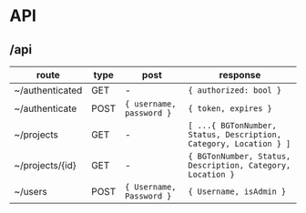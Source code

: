 # API

## /api

|route|type|post|response|
|-----|----|----|--------|
| ~/authenticated   | GET  |-| `{ authorized: bool }`|
| ~/authenticate    | POST | `{ username, password }` | `{ token, expires }`
| ~/projects        | GET  |-| `[ ...{ BGTonNumber, Status, Description, Category, Location } ]`|
| ~/projects/\{id\} | GET  |-| `{ BGTonNumber, Status, Description, Category, Location }`|
| ~/users           | POST | `{ Username, Password }` | `{ Username, isAdmin }` |